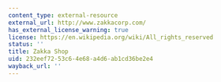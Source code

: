 ```yaml
---
content_type: external-resource
external_url: http://www.zakkacorp.com/
has_external_license_warning: true
license: https://en.wikipedia.org/wiki/All_rights_reserved
status: ''
title: Zakka Shop
uid: 232eef72-53c6-4e68-a4d6-ab1cd36be2e4
wayback_url: ''
---
```

